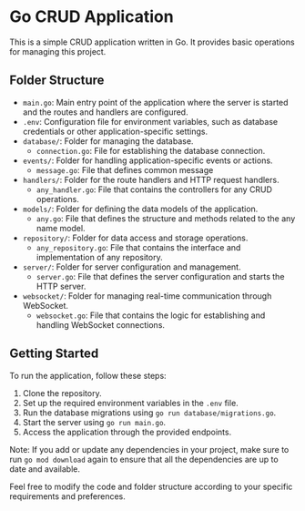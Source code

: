 # Go CRUD Application

This is a simple CRUD application written in Go. It provides basic operations for managing this project.

## Folder Structure

- `main.go`: Main entry point of the application where the server is started and the routes and handlers are configured.
- `.env`: Configuration file for environment variables, such as database credentials or other application-specific settings.
- `database/`: Folder for managing the database.
  - `connection.go`: File for establishing the database connection.
- `events/`: Folder for handling application-specific events or actions.
  - `message.go`: File that defines common message
- `handlers/`: Folder for the route handlers and HTTP request handlers.
  - `any_handler.go`: File that contains the controllers for any CRUD operations.
- `models/`: Folder for defining the data models of the application.
  - `any.go`: File that defines the structure and methods related to the any name model.
- `repository/`: Folder for data access and storage operations.
  - `any_repository.go`: File that contains the interface and implementation of any repository.
- `server/`: Folder for server configuration and management.
  - `server.go`: File that defines the server configuration and starts the HTTP server.
- `websocket/`: Folder for managing real-time communication through WebSocket.
  - `websocket.go`: File that contains the logic for establishing and handling WebSocket connections.

## Getting Started

To run the application, follow these steps:

1. Clone the repository.
2. Set up the required environment variables in the `.env` file.
3. Run the database migrations using `go run database/migrations.go`.
4. Start the server using `go run main.go`.
5. Access the application through the provided endpoints.

Note: If you add or update any dependencies in your project, make sure to run `go mod download` again to ensure that all the dependencies are up to date and available.

Feel free to modify the code and folder structure according to your specific requirements and preferences.
